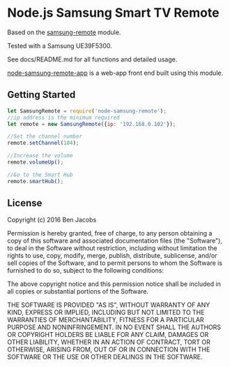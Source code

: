 # Node.js Samsung Smart TV Remote

Based on the [samsung-remote](https://github.com/natalan/samsung-remote) module.

Tested with a Samsung UE39F5300.

See docs/README.md for all functions and detailed usage.

[node-samsung-remote-app](https://github.com/beejjacobs/node-samsung-remote-app) is a web-app front end built using this module.

Getting Started
-----

```javascript
let SamsungRemote = require('node-samsung-remote');
//ip address is the minimum required
let remote = new SamsungRemote({ip: '192.168.0.102'});

//Set the channel number
remote.setChannel(104);

//Increase the volume
remote.volumeUp();

//Go to the Smart Hub
remote.smartHub();

```

License
-----
Copyright (c) 2016 Ben Jacobs

Permission is hereby granted, free of charge, to any person obtaining a copy of this software and associated documentation files (the "Software"), to deal in the Software without restriction, including without limitation the rights to use, copy, modify, merge, publish, distribute, sublicense, and/or sell copies of the Software, and to permit persons to whom the Software is furnished to do so, subject to the following conditions:

The above copyright notice and this permission notice shall be included in all copies or substantial portions of the Software.

THE SOFTWARE IS PROVIDED "AS IS", WITHOUT WARRANTY OF ANY KIND, EXPRESS OR IMPLIED, INCLUDING BUT NOT LIMITED TO THE WARRANTIES OF MERCHANTABILITY, FITNESS FOR A PARTICULAR PURPOSE AND NONINFRINGEMENT. IN NO EVENT SHALL THE AUTHORS OR COPYRIGHT HOLDERS BE LIABLE FOR ANY CLAIM, DAMAGES OR OTHER LIABILITY, WHETHER IN AN ACTION OF CONTRACT, TORT OR OTHERWISE, ARISING FROM, OUT OF OR IN CONNECTION WITH THE SOFTWARE OR THE USE OR OTHER DEALINGS IN THE SOFTWARE.
